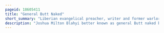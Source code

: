 ```yaml
---
pageid: 18605411
title: "General Butt Naked"
short_summary: "Liberian evangelical preacher, writer and former warlord"
description: "Joshua Milton Blahyi better known as general Butt naked by his Nickname is a liberian evangelical Preacher Writer and former Warlord best known for his Actions during the first liberian civil War. During the Conflict Blahyi led a Group of Soldiers which fought for Democracy on the Side of anti-rebel Group united Liberation Movement of Liberia before converting to Christianity and becoming Pastor in 1996."
---
```

